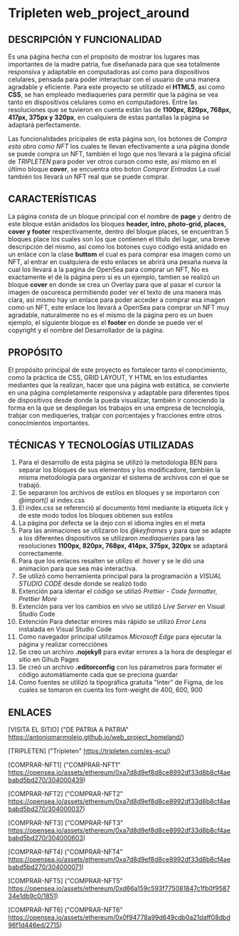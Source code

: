 # Tripleten web_project_around

## DESCRIPCIÓN Y FUNCIONALIDAD

Es una página hecha con el propósito de mostrar los lugares mas importantes de la madre patria, fue diseñanada para que sea totalmente responsiva y adaptable en computadoras así como para dispositivos celulares, pensada para poder interactuar con el usuario de una manera agradable y eficiente. Para este proyecto se utilizado el **HTML5**, así como **CSS**, se han empleado mediaqueries para permitir que la página se vea tanto en dispositivos celulares como en computadores. Entre las resoluciones que se tuvieron en cuenta están las de **1100px, 820px, 768px, 417px, 375px y 320px**, en cualquiera de estas pantallas la página se adaptará perfectamente.

Las funcionalidades pricipales de esta página son, los botones de _Compra esta obra como NFT_ los cuales te llevan efectivamente a una página donde se puede compra un NFT, también el logo que nos llevará a la página oficial de _TRIPLETEN_ para poder ver otros curson como este, así mismo en el último bloque **cover**, se encuentra otro boton _Comprar Entradas_ La cual también los llevará un NFT real que se puede comprar.

## CARACTERÍSTICAS

La página consta de un bloque principal con el nombre de **page** y dentro de este bloque están anidados los bloques **header, intro, photo-grid, places, cover y footer** respectivamente, dentro del bloque places, se encuentran 5 bloques place los cuales son los que contienen el título del lugar, una breve descripción del mismo, así como los botones cuyo código está anidado en un enlace con la clase **buttom** el cual es para comprar esa imagen como un NFT, al entrar en cualquiera de esto enlaces se abrirá una pesaña nueva la cual los llevará a la pagina de OpenSea para comprar un NFT, No es exactamente el de la página pero si es un ejemplo, tamtien se realizó un bloque **cover** en donde se crea un Overlay para que al pasar el cursor la imagen de oscuresca permitiendo poder ver el texto de una manera más clara, así mismo hay un enlace para poder acceder a comprar esa imagen como un NFT, este enlace los llevará a OpenSea para comprar un NFT muy agradable, naturalmente no es el mismo de la página pero es un buen ejemplo, el siguiente bloque es el **footer** en donde se puede ver el copyright y el nombre del Desarrollador de la página.

## PROPÓSITO

El propósito principal de este proyecto es fortalecer tanto el conocimiento, como la práctica de CSS, GRID LAYOUT, Y HTML en los estudiantes mediantes que la realizan, hacer que una página web estática, se convierte en una página completamente responsiva y adaptable para diferentes tipos de dispositivos desde donde la pueda visualizar, también ir conociendo la forma en la que se despliegan los trabajos en una empresa de tecnología, trabjar con mediqueries, trabjar con porcentajes y fracciones entre otros conocimientos importantes.

## TÉCNICAS Y TECNOLOGÍAS UTILIZADAS

1. Para el desarrollo de esta página se utilizó la metodología BEN para separar los bloques de sus elementos y los modificadore, también la misma metodología para organizar el sistema de archivos con el que se trabajó.
2. Se separaron los archivos de estilos en bloques y se importaron con _@import()_ al index.css
3. El index.css se referenció al documento html mediante la etiqueta _lick_ y de este modo todos los bloques obtienen sus estilos
4. La página por defecta se la dejo con el idioma ingles en el meta
5. Para las animaciones se utilizaron los _@keyframes_ y para que se adapte a los diferentes dispositivos se utilizaron _mediaqueries_ para las resoluciones **1100px, 820px, 768px, 414px, 375px, 320px** se adaptará correctamente.
6. Para que los enlaces resalten se utilizo el :hover y se le dió una animacíon para que sea más interactiva.
7. Se utilizó como herramienta principal para la programación a _VISUAL STUDIO CODE_ desde donde se realizó todo
8. Extención para identar el código se utilizó _Prettier - Code formatter, Prettier More_
9. Extención para ver los cambios en vivo se utilizó _Live Server_ en Visual Studio Code
10. Extención Para detectar errores más rápido se utilizó _Error Lens_ instalada en Visual Studio Code
11. Como navegador principal utilizamos _Microsoft Edge_ para ejecutar la página y realizar correcciónes
12. Se creo un archivo **.nojekyll** para evitar errores a la hora de desplegar el sitio en Gihub Pages
13. Se creó un archivo **.editorconfig** con los párametros para formater el código automátiamente cada que se preciona guardar
14. Como fuentes se utilizó la tipográfica gratuita "Inter" de Figma, de los cuales se tomaron en cuenta los font-weight de 400, 600, 900

## ENLACES

[VISITA EL SITIO] ("DE PATRIA A PATRIA" https://antoniomarmolejo.github.io/web_project_homeland/)

[TRIPLETEN] ("Tripleten" https://tripleten.com/es-ecu/)

[COMPRAR-NFT1] ("COMPRAR-NFT1" https://opensea.io/assets/ethereum/0xa7d8d9ef8d8ce8992df33d8b8cf4aebabd5bd270/304000439)

[COMPRAR-NFT2] ("COMPRAR-NFT2" https://opensea.io/assets/ethereum/0xa7d8d9ef8d8ce8992df33d8b8cf4aebabd5bd270/304000037)

[COMPRAR-NFT3] ("COMPRAR-NFT3" https://opensea.io/assets/ethereum/0xa7d8d9ef8d8ce8992df33d8b8cf4aebabd5bd270/304000603)

[COMPRAR-NFT4] ("COMPRAR-NFT4" https://opensea.io/assets/ethereum/0xa7d8d9ef8d8ce8992df33d8b8cf4aebabd5bd270/304000071)

[COMPRAR-NFT5] ("COMPRAR-NFT5" https://opensea.io/assets/ethereum/0xd66a159c593f775081847c1fb0f958734e1db9c0/1851)

[COMPRAR-NFT6] ("COMPRAR-NFT6" https://opensea.io/assets/ethereum/0x0f94778a99d649cdb0a21daff08dbd96f1d446ed/2715)
